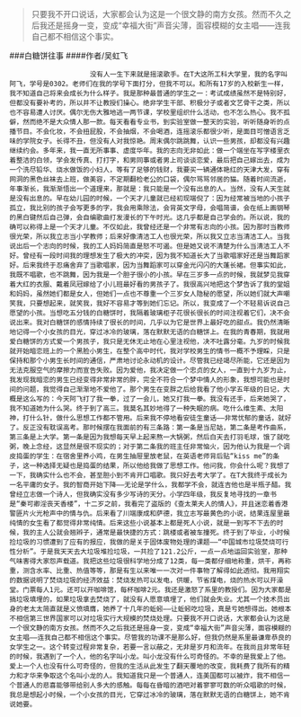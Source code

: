 > 只要我不开口说话，大家都会认为这是一个很文静的南方女孩。然而不久之后我还是摇身一变，变成“幸福大街”声音尖薄，面容模糊的女主唱——连我自己都不相信这个事实。

###白糖饼往事
####作者/吴虹飞

						没有人一生下来就是摇滚歌手。在T大这所工科大学里，我的名字叫阿飞，学号是0302。老师们在我的学号下面打分，但我不可以。和所有17岁的入校新生一样，我不知道自己将来会成长为什么样子。我是那种最普通的学生之一：考试成绩虽然不是特别好，但都没有要补考的，所以并不让教授们操心。绝非学生干部、积极分子或者文艺骨干之类，所以也不容易遭人讨厌。偶尔无伤大雅地逃一两节课，学校里组织什么活动，也不怎么热心。我不孤僻，然而绝不是大众情人那一款。每天看看专业书，到实验室做一整天的实验，听听随身听的点播节目。不会化妆，不会扭屁股，不会抽烟，不会喝酒，连摇滚乐都很少听，是面目可憎语言乏味的学院女子。长得不丑，但没有人对我惊艳。周末偶尔跳跳舞，认识一些男孩，却都没有兴趣继续约会。多年来，我一直无所事事、虚度华年。我的志向无非如此：做一个端坐在写字楼里衣着整洁的白领，学会发传真、打打字，和男同事或者男上司谈谈恋爱，最后把自己嫁出去，成为一个洗尽铅华、烧水做饭的小妇人，等有了足够的钱财，我要买一辆通体艳红的天津大发，穿有网洞的黑色丝袜去上班，做美容，不定期翻检老公的口袋，偶尔骂骂邻居的猫。随着时间流逝，年事渐长，我渐渐悟出一个道理来，那就是：我只能是一个没有出息的人。当然，没有人天生就是没有出息的。早在幼儿园的时候，一个天才儿童就已经初现端倪了：因为经常被当地的小孩子孤立，我比别的孩子会写更多的字，我会用乘除法，会背英文字母，会唱简谱，会在纸上画钢琴的黑白键然后自己弹，会自编歌曲打发漫长的下午时光。这几乎都是自己学会的。所以说，我的确可以称得上是一个天才儿童。不仅如此，我曾经还是一个非常有志向的小孩。因为那时当教师很光荣，所以我立志当小学教师；后来好像清洁工人也很光荣，所以我又立志当清洁工人。当我说出后一个志向的时候，我的工人妈妈简直是怒不可遏。但是她又说不清楚为什么当清洁工人不好。曾经有一段时间我的理想发生了极大的冲突，因为我不知道长大了当歌唱家好还是当舞蹈家好。后来我终于忍痛舍弃了当歌唱家，因为当舞蹈家可以穿金光闪闪的大蓬长裙。但事实如此，我既不唱歌，也不跳舞，因为我是一个胆子很小的小孩。早在三岁多一点的时候，我就梦见我穿着大红的衣服、戴着凤冠嫁给了小儿班最好看的男孩子了。我很高兴地把这个梦告诉了我的堂姐和妈妈，虽然她们都是女人，但她们一点也不尊重一个三岁女人隐秘的愿望，所以她们就大声嘲笑我，只要想起来，就笑我，我好不容易才等到她们忘记。所以，我变成了一个不轻易诉说自己愿望的小孩。当想吃五分钱的白糖饼时，我隔着玻璃柜子花很长很长的时间注视着它们，决不会说出来。我对白糖饼的感情持续了很长的时间，几乎以为它是世界上最好吃的甜点。我仍然清晰地记得一个小女孩的目光，穿过冰冷的玻璃，落在默默无语的白糖饼上。在我的青春期，我就用爱白糖饼的方式爱一个男孩子，我只是无休无止地在心里注视他，决不吐露分毫。九岁的时候我就开始暗恋班上的一个黑脸小男生，在整个高中时代，我对学校男生的情书一概不予理睬，只是保持和那个小男生长时间的通信，严肃地讨论永动机的设计。尽管我已经竭尽所能，它还是因为无法克服空气的摩擦力而宣告失败。因为爱他，我决定做一个忠贞的女人，一直到十九岁为止，我发现我暗恋的男生已经变得非常非常的胖，完全不符合一个梦中情人的形象，我想可能也是时间的问题，我觉得自己渐渐地不爱他了。那个男生在变胖之后给我看了他小学五年级的日记，大概是这么写的：今天阿飞打了我一拳，过了一会儿，她又打我一拳。我没有还手，后来她哭了，我不知道她为什么哭。终于到了高三。我莫名其妙地得了一种失眠的病。吃什么维生素、太阳神，打什么针，做什么思想工作都不管用。后来我不停地看安徒生童话——非常忧郁的童话，就好了。反正没有耽误高考。那时候摆在我面前的有三条路：第一条是当尼姑，第二条是考作曲系，第三条是上大学。第一条是因为我想每天早上起来熬一大锅粥，然后白天去打羽毛球，饿了就吃粥，晚上念经，这显然是很不现实的；对于第二条我的班主任非常恼火，因为他认为我是一个调皮捣蛋的学生：在宿舍里养小鸡，在男生抽屉里放老鼠，在英语老师背后贴“kiss me”的条子，这一种选择无疑也是捣蛋的结果，所以他给我做了思想工作。他问我，你会什么呢？我想了一下，我确实什么也不会，甚至胆小到不肯开口唱歌。我只好去考大学了。在T大我终于成长为一名平庸的女子。我的智商开始下降——无论是学什么，我都学不会，就连吉他也是半瓶子醋。我曾经立志做一个诗人，但我确实没有多少写诗的天分。小学四年级，我反复地寻找的一章书是“秦可卿淫丧天香楼”，十二岁之前，我看完了盗版的《查太莱夫人的情人》，并且迷恋着香港警匪片火光枪声中的情与仇。后来看了川端康成和萨德，我立志写最黄色的小说，结果连屋里最纯情的女生看了都觉得非常纯情。后来这些小说基本上都是死人小说，就是一到写不下去的时候，我的主人公就会翘辫子，通常是最快捷的方式：跳楼或者被车撞死。终于到了毕业，小时候捡垃圾的习惯遭到了应有的报应，我做的是关于固体废物处理的课题——“中国城市垃圾焚烧可行性分析”。于是我天天去大垃圾堆捡垃圾，一共捡了121.2公斤，一点一点地运回实验室，那种气味害得大家怨声载道。我把这些垃圾很科学地分成了12类，每一类都仔细地称重，烘干，再称重，测含水率、比重、热值等等，那是有生以来唯一一次对一件事物了解得如此透彻。我用翔实的数据说明了焚烧垃圾的经济效益：焚烧发热可以发电，供暖，节省煤电，烧的热水可以开澡堂。门票每人1元。还可以开咖啡馆，每杯咖啡2元。我还是激怒了系里的教授们。因为大家都是搞垃圾填埋的，如果垃圾拿去焚烧了，就没有人愿意填埋了，他们就会失业。尤其一个技术员出身的老太太简直就是义愤填膺，她养了十几年的蚯蚓——让蚯蚓吃垃圾，真是亏她想得出。她根本不相信第三世界国家可以对垃圾实行大规模的焚烧处理。只要我不开口说话，大家都会认为这是一个很文静的南方女孩。然而不久之后我还是摇身一变，变成“幸福大街”声音尖薄，面容模糊的女主唱——连我自己都不相信这个事实。尽管我的功课不是那么好，但我仍然是系里最谦卑恭良的女学生之一。这个转变过程非常复杂，若要一言以蔽之，无非是岁月和流年。在我尚且非常年轻的时候，我遇到了一个人，他的名字叫小龙。叫小龙没有什么可奇怪的。不幸的是我爱上了他。爱上一个人也没有什么可奇怪的，但我的生活从此发生了翻天覆地的改变，我耗费了我所有的精力和才华来争取这个名叫小龙的人。我知道我只是一个普通人，连美国都可以被炸，我不相信一个普通人的悲喜能够带给别人多大的感触。每每在昏暗的酒吧对着寥寥可数的听众唱歌的时候，我总是想起小时候，一个小女孩的目光，它穿过冰冷的玻璃，落在默默无语的白糖饼上，她不肯说她要。			  		